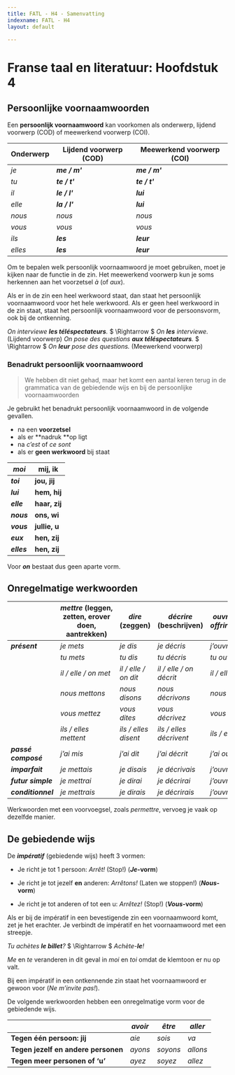```yaml
---
title: FATL - H4 - Samenvatting
indexname: FATL - H4
layout: default

---
```


# Franse taal en literatuur: Hoofdstuk 4

## Persoonlijke voornaamwoorden

Een **persoonlijk voornaamwoord** kan voorkomen als onderwerp, lijdend voorwerp (COD) of meewerkend voorwerp (COI). 

| **Onderwerp** | **Lijdend voorwerp (COD)** | **Meewerkend voorwerp (COI)** |
| ------------- | -------------------------- | ----------------------------- |
| *je*          | ***me / m'***              | ***me / m'***                 |
| *tu*          | ***te / t'***              | ***te / t'***                 |
| *il*          | ***le / l'***              | ***lui***                     |
| *elle*        | ***la / l'***              | ***lui***                     |
| *nous*        | *nous*                     | *nous*                        |
| *vous*        | *vous*                     | *vous*                        |
| *ils*         | ***les***                  | ***leur***                    |
| *elles*       | ***les***                  | ***leur***                    |

Om te bepalen welk persoonlijk voornaamwoord je moet gebruiken, moet je kijken naar de functie in de zin. Het meewerkend voorwerp kun je soms herkennen aan het voorzetsel *à* (of *aux*).

Als er in de zin een heel werkwoord staat, dan staat het persoonlijk voornaamwoord voor het hele werkwoord. Als er geen heel werkwoord in de zin staat, staat het persoonlijk voornaamwoord voor de persoonsvorm, ook bij de ontkenning.

*On interviewe **les téléspectateurs**.* $ \Rightarrow $ *On **les** interviewe.* (Lijdend voorwerp)
*On pose des questions **aux téléspectateurs**.* $ \Rightarrow $ *On **leur** pose des questions.* (Meewerkend voorwerp)

### Benadrukt persoonlijk voornaamwoord

> We hebben dit niet gehad, maar het komt een aantal keren terug in de grammatica van de gebiedende wijs en bij de persoonlijke voornaamwoorden

Je gebruikt het benadrukt persoonlijk voornaamwoord in de volgende gevallen.

- na een **voorzetsel**
- als er **nadruk **op ligt
- na *c’est* of *ce sont*
- als er **geen werkwoord** bij staat

| ***moi***   | **mij, ik**   |
| ----------- | ------------- |
| ***toi***   | **jou, jij**  |
| ***lui***   | **hem, hij**  |
| ***elle***  | **haar, zij** |
| ***nous***  | **ons, wi**   |
| ***vous***  | **jullie, u** |
| ***eux***   | **hen, zij**  |
| ***elles*** | **hen, zij**  |

Voor ***on*** bestaat dus geen aparte vorm.

## Onregelmatige werkwoorden

|                     | ***mettre* (leggen, zetten, erover doen, aantrekken)** | ***dire* (zeggen)**  | ***décrire* (beschrijven)** | ***ouvrir* (openen), *offrir* (aanbieden)** |
| ------------------- | ------------------------------------------------------ | -------------------- | --------------------------- | ------------------------------------------- |
| ***présent***       | *je mets*                                              | *je dis*             | *je décris*                 | *j’ouvre*                                   |
|                     | *tu mets*                                              | *tu dis*             | *tu décris*                 | *tu ouvres*                                 |
|                     | *il / elle / on met*                                   | *il / elle / on dit* | *il / elle / on décrit*     | *il / elle / on ouvre*                      |
|                     | *nous mettons*                                         | *nous disons*        | *nous décrivons*            | *nous ouvrons*                              |
|                     | *vous mettez*                                          | *vous dites*         | *vous décrivez*             | *vous ouvrez*                               |
|                     | *ils / elles mettent*                                  | *ils / elles disent* | *ils / elles décrivent*     | *ils / elles ouvrent*                       |
| ***passé composé*** | *j’ai mis*                                             | *j’ai dit*           | *j’ai décrit*               | *j’ai ouvert*                               |
| ***imparfait***     | *je mettais*                                           | *je disais*          | *je décrivais*              | *j’ouvrais*                                 |
| ***futur simple***  | *je mettrai*                                           | *je dirai*           | *je décrirai*               | *j’ouvrirai*                                |
| ***conditionnel***  | *je mettrais*                                          | *je dirais*          | *je décrirais*              | *j’ouvrirais*                               |

Werkwoorden met een voorvoegsel, zoals *permettre*, vervoeg je vaak op dezelfde manier.

## De gebiedende wijs

De ***impératif*** (gebiedende wijs) heeft 3 vormen:

- Je richt je tot 1 persoon: *Arrêt!* (Stop!) (***Je*-vorm**)

- Je richt je tot jezelf **en** anderen: *Arrêtons!* (Laten we stoppen!) (***Nous*-vorm**)

- Je richt je tot anderen of tot een u: *Arrêtez!* (Stop!) (***Vous*-vorm**)

Als er bij de impératif in een bevestigende zin een voornaamwoord komt, zet je het erachter. Je verbindt de impératif en het voornaamwoord met een streepje.

*Tu achètes **le billet**?* $ \Rightarrow $ *Achète-**le**!*

*Me* en *te* veranderen in dit geval in *moi* en *toi* omdat de klemtoon er nu op valt.

Bij een impératif in een ontkennende zin staat het voornaamwoord er gewoon voor (*Ne m’invite pas!*).

De volgende werkwoorden hebben een onregelmatige vorm voor de gebiedende wijs.

|                                     | ***avoir*** | ***être*** | ***aller*** |
| ----------------------------------- | ----------- | ---------- | ----------- |
| **Tegen één persoon: jij**          | *aie*       | *sois*     | *va*        |
| **Tegen jezelf en andere personen** | *ayons*     | *soyons*   | *allons*    |
| **Tegen meer personen of ‘u’**      | *ayez*      | *soyez*    | *allez*     |
